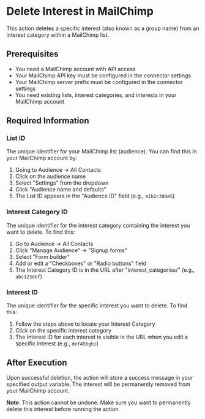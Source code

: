 # Delete Interest in MailChimp

This action deletes a specific interest (also known as a group name) from an interest category within a MailChimp list.

## Prerequisites

- You need a MailChimp account with API access
- Your MailChimp API key must be configured in the connector settings
- Your MailChimp server prefix must be configured in the connector settings
- You need existing lists, interest categories, and interests in your MailChimp account

## Required Information

### List ID
The unique identifier for your MailChimp list (audience). You can find this in your MailChimp account by:
1. Going to Audience → All Contacts
2. Click on the audience name
3. Select "Settings" from the dropdown
4. Click "Audience name and defaults"
5. The List ID appears in the "Audience ID" field (e.g., `a1b2c3d4e5`)

### Interest Category ID
The unique identifier for the interest category containing the interest you want to delete. To find this:
1. Go to Audience → All Contacts
2. Click "Manage Audience" → "Signup forms"
3. Select "Form builder"
4. Add or edit a "Checkboxes" or "Radio buttons" field
5. The Interest Category ID is in the URL after "interest_categories/" (e.g., `abc123def`)

### Interest ID
The unique identifier for the specific interest you want to delete. To find this:
1. Follow the steps above to locate your Interest Category
2. Click on the specific interest category
3. The Interest ID for each interest is visible in the URL when you edit a specific interest (e.g., `def456ghi`)

## After Execution

Upon successful deletion, the action will store a success message in your specified output variable. The interest will be permanently removed from your MailChimp account.

**Note**: This action cannot be undone. Make sure you want to permanently delete this interest before running the action.